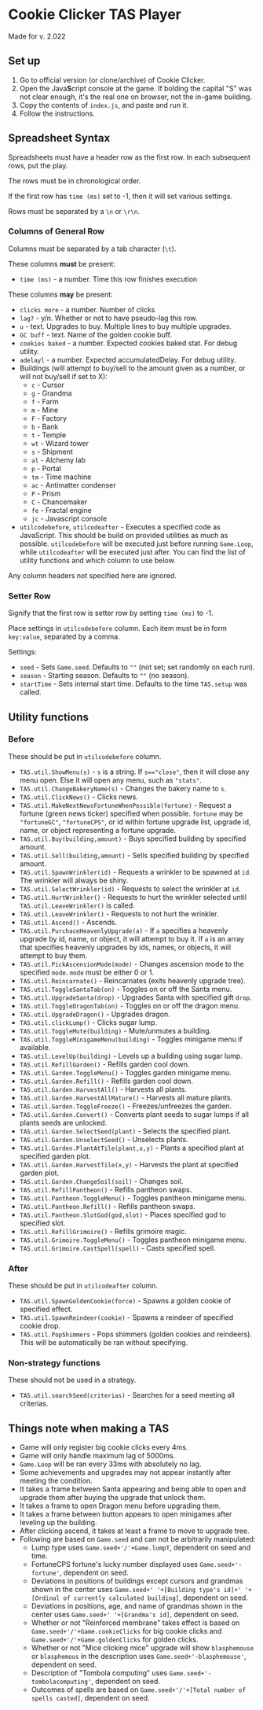 # Cookie Clicker TAS Player
Made for v. 2.022

## Set up
1. Go to official version (or clone/archive) of Cookie Clicker.
2. Open the Java**S**cript console at the game. If bolding the capital "S" was not clear enough, it's the real one on browser, not the in-game building.
3. Copy the contents of `index.js`, and paste and run it.
4. Follow the instructions.

## Spreadsheet Syntax
Spreadsheets must have a header row as the first row. In each subsequent rows, put the play.

The rows must be in chronological order.

If the first row has `time (ms)` set to -1, then it will set various settings.

Rows must be separated by a `\n` or `\r\n`.

### Columns of General Row

Columns must be separated by a tab character (`\t`).

These columns **must** be present:
* `time (ms)` - a number. Time this row finishes execution

These columns **may** be present:
* `clicks more` - a number. Number of clicks
* `lag?` - y/n. Whether or not to have pseudo-lag this row.
* `u` - text. Upgrades to buy. Multiple lines to buy multiple upgrades.
* `GC buff` - text. Name of the golden cookie buff.
* `cookies baked` - a number. Expected cookies baked stat. For debug utility.
* `adelayl` - a number. Expected accumulatedDelay. For debug utility.
* Buildings (will attempt to buy/sell to the amount given as a number, or will not buy/sell if set to X):
  * `c` - Cursor
  * `g` - Grandma
  * `f` - Farm
  * `m` - Mine
  * `F` - Factory
  * `b` - Bank
  * `t` - Temple
  * `wt` - Wizard tower
  * `s` - Shipment
  * `al` - Alchemy lab
  * `p` - Portal
  * `tm` - Time machine
  * `ac` - Antimatter condenser
  * `P` - Prism
  * `C` - Chancemaker
  * `fe` - Fractal engine
  * `jc` - Javascript console
* `utilcodebefore`, `utilcodeafter` - Executes a specified code as JavaScript. This should be build on provided utilities as much as possible. `utilcodebefore` will be executed just before running `Game.Loop`, while `utilcodeafter` will be executed just after. You can find the list of utility functions and which column to use below.

Any column headers not specified here are ignored.

### Setter Row

Signify that the first row is setter row by setting `time (ms)` to -1.

Place settings in `utilcodebefore` column. Each item must be in form `key:value`, separated by a comma.

Settings:
* `seed` - Sets `Game.seed`. Defaults to `""` (not set; set randomly on each run).
* `season` - Starting season. Defaults to `""` (no season).
* `startTime` - Sets internal start time. Defaults to the time `TAS.setup` was called.

## Utility functions

### Before

These should be put in `utilcodebefore` column.

* `TAS.util.ShowMenu(s)` - `s` is a string. If `s=="close"`, then it will close any menu open. Else it will open any menu, such as `"stats"`.
* `TAS.util.ChangeBakeryName(s)` - Changes the bakery name to `s`.
* `TAS.util.ClickNews()` - Clicks news.
* `TAS.util.MakeNextNewsFortuneWhenPossible(fortune)` - Request a fortune (green news ticker) specified when possible. `fortune` may be `"fortuneGC"`, `"fortuneCPS"`, or id within fortune upgrade list, upgrade id, name, or object representing a fortune upgrade.
* `TAS.util.Buy(building,amount)` - Buys specified building by specified amount.
* `TAS.util.Sell(building,amount)` - Sells specified building by specified amount.
* `TAS.util.SpawnWrinkler(id)` - Requests a wrinkler to be spawned at `id`. The wrinkler will always be shiny.
* `TAS.util.SelectWrinkler(id)` - Requests to select the wrinkler at `id`.
* `TAS.util.HurtWrinkler()` - Requests to hurt the wrinkler selected until `TAS.util.LeaveWrinkler()` is called.
* `TAS.util.LeaveWrinkler()` - Requests to not hurt the wrinkler.
* `TAS.util.Ascend()` - Ascends.
* `TAS.util.PurchaceHeavenlyUpgrade(a)` - If `a` specifies a heavenly upgrade by id, name, or object, it will attempt to buy it. If `a` is an array that specifies heavenly upgrades by ids, names, or objects, it will attempt to buy them.
* `TAS.util.PickAscensionMode(mode)` - Changes ascension mode to the specified `mode`. `mode` must be either 0 or 1.
* `TAS.util.Reincarnate()` - Reincarnates (exits heavenly upgrade tree).
* `TAS.util.ToggleSantaTab(on)` - Toggles on or off the Santa menu.
* `TAS.util.UpgradeSanta(drop)` - Upgrades Santa with specified gift `drop`.
* `TAS.util.ToggleDragonTab(on)` - Toggles on or off the dragon menu.
* `TAS.util.UpgradeDragon()` - Upgrades dragon.
* `TAS.util.clickLump()` - Clicks sugar lump.
* `TAS.util.ToggleMute(building)` - Mute/unmutes a building.
* `TAS.util.ToggleMinigameMenu(building)` - Toggles minigame menu if available.
* `TAS.util.LevelUp(building)` - Levels up a building using sugar lump.
* `TAS.util.RefillGarden()` - Refills garden cool down.
* `TAS.util.Garden.ToggleMenu()` - Toggles garden minigame menu.
* `TAS.util.Garden.Refill()` - Refills garden cool down.
* `TAS.util.Garden.HarvestAll()` - Harvests all plants.
* `TAS.util.Garden.HarvestAllMature()` - Harvests all mature plants.
* `TAS.util.Garden.ToggleFreeze()` - Freezes/unfreezes the garden.
* `TAS.util.Garden.Convert()` - Converts plant seeds to sugar lumps if all plants seeds are unlocked.
* `TAS.util.Garden.SelectSeed(plant)` - Selects the specified plant.
* `TAS.util.Garden.UnselectSeed()` - Unselects plants.
* `TAS.util.Garden.PlantAtTile(plant,x,y)` - Plants a specified plant at specified garden plot.
* `TAS.util.Garden.HarvestTile(x,y)` - Harvests the plant at specified garden plot.
* `TAS.util.Garden.ChangeSoil(soil)` - Changes soil.
* `TAS.util.RefillPantheon()` - Refills pantheon swaps.
* `TAS.util.Pantheon.ToggleMenu()` - Toggles pantheon minigame menu.
* `TAS.util.Pantheon.Refill()` - Refills pantheon swaps.
* `TAS.util.Pantheon.SlotGod(god,slot)` - Places specified god to specified slot.
* `TAS.util.RefillGrimoire()` - Refills grimoire magic.
* `TAS.util.Grimoire.ToggleMenu()` - Toggles pantheon minigame menu.
* `TAS.util.Grimoire.CastSpell(spell)` - Casts specified spell.

### After

These should be put in `utilcodeafter` column.

* `TAS.util.SpawnGoldenCookie(force)` - Spawns a golden cookie of specified effect.
* `TAS.util.SpawnReindeer(cookie)` - Spawns a reindeer of specified cookie drop.
* `TAS.util.PopShimmers` - Pops shimmers (golden cookies and reindeers). This will be automatically be ran without specifying.

### Non-strategy functions

These should not be used in a strategy.

* `TAS.util.searchSeed(criterias)` - Searches for a seed meeting all criterias.

## Things note when making a TAS

* Game will only register big cookie clicks every 4ms.
* Game will only handle maximum lag of 5000ms.
* `Game.Loop` will be ran every 33ms with absolutely no lag.
* Some achievements and upgrades may not appear instantly after meeting the condition.
* It takes a frame between Santa appearing and being able to open and upgrade them after buying the upgrade that unlock them.
* It takes a frame to open Dragon menu before upgrading them.
* It takes a frame between button appears to open minigames after leveling up the building.
* After clicking ascend, it takes at least a frame to move to upgrade tree.
* Following are based on `Game.seed` and can not be arbitrarily manipulated:
  * Lump type uses `Game.seed+'/'+Game.lumpT`, dependent on seed and time.
  * FortuneCPS fortune's lucky number displayed uses `Game.seed+'-fortune'`, dependent on seed.
  * Deviations in positions of buildings except cursors and grandmas shown in the center uses `Game.seed+' '+[Building type's id]+' '+[Ordinal of currently calculated building]`, dependent on seed.
  * Deviations in positions, age, and name of grandmas shown in the center uses `Game.seed+' '+[Grandma's id]`, dependent on seed.
  * Whether or not "Reinforced membrane" takes effect is based on `Game.seed+'/'+Game.cookieClicks` for big cookie clicks and `Game.seed+'/'+Game.goldenClicks` for golden clicks.
  * Whether or not "Mice clicking mice" upgrade will show `blasphemouse` or `blasphemous` in the description uses `Game.seed+'-blasphemouse'`, dependent on seed.
  * Description of "Tombola computing" uses `Game.seed+'-tombolacomputing'`, dependent on seed.
  * Outcomes of spells are based on `Game.seed+'/'+[Total number of spells casted]`, dependent on seed.